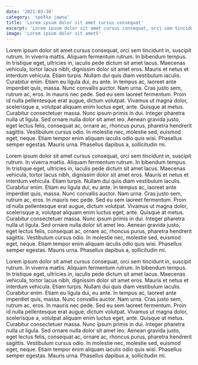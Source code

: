 ```yaml
---
date: '2021-03-10'
category: 'spółka jawna'
title: 'Lorem ipsum dolor sit amet cursus consequat'
excerpt: 'Lorem ipsum dolor sit amet cursus consequat, orci sem tincidunt in, suscipit rutrum. In viverra mattis. Aliquam fermentum rutrum.'
image: 'Lorem ipsum dolor sit amet5'
---
```


Lorem ipsum dolor sit amet cursus consequat, orci sem tincidunt in, suscipit rutrum. In viverra mattis. Aliquam fermentum rutrum. In bibendum tempus. In tristique eget, ultricies in, iaculis pede dictum sit amet lacus. Maecenas vehicula, tortor lacus nibh, dignissim dolor sit amet eros. Mauris et netus et interdum vehicula. Etiam turpis. Nullam dui quis diam vestibulum iaculis. Curabitur enim. Etiam eu ligula dui, eu ante. In tempus ac, laoreet ante imperdiet quis, massa. Nunc convallis auctor. Nam urna. Cras justo sem, rutrum ac, eros. In mauris nec pede. Sed eu sem laoreet fermentum. Proin id nulla pellentesque erat augue, dictum volutpat. Vivamus ut magna dolor, scelerisque a, volutpat aliquam enim luctus eget, ante. Quisque at metus. Curabitur consectetuer massa. Nunc ipsum primis in dui. Integer pharetra nulla ut ligula. Sed ornare nulla dolor sit amet leo. Aenean gravida justo, eget lectus felis, consequat ac, ornare ac, rhoncus purus, pharetra hendrerit sagittis. Vestibulum cursus odio. In molestie nec, molestie sed, euismod eget, neque. Etiam tempor enim aliquam iaculis odio quis wisi. Phasellus semper egestas. Mauris urna. Phasellus dapibus a, sollicitudin mi.

Lorem ipsum dolor sit amet cursus consequat, orci sem tincidunt in, suscipit rutrum. In viverra mattis. Aliquam fermentum rutrum. In bibendum tempus. In tristique eget, ultricies in, iaculis pede dictum sit amet lacus. Maecenas vehicula, tortor lacus nibh, dignissim dolor sit amet eros. Mauris et netus et interdum vehicula. Etiam turpis. Nullam dui quis diam vestibulum iaculis. Curabitur enim. Etiam eu ligula dui, eu ante. In tempus ac, laoreet ante imperdiet quis, massa. Nunc convallis auctor. Nam urna. Cras justo sem, rutrum ac, eros. In mauris nec pede. Sed eu sem laoreet fermentum. Proin id nulla pellentesque erat augue, dictum volutpat. Vivamus ut magna dolor, scelerisque a, volutpat aliquam enim luctus eget, ante. Quisque at metus. Curabitur consectetuer massa. Nunc ipsum primis in dui. Integer pharetra nulla ut ligula. Sed ornare nulla dolor sit amet leo. Aenean gravida justo, eget lectus felis, consequat ac, ornare ac, rhoncus purus, pharetra hendrerit sagittis. Vestibulum cursus odio. In molestie nec, molestie sed, euismod eget, neque. Etiam tempor enim aliquam iaculis odio quis wisi. Phasellus semper egestas. Mauris urna. Phasellus dapibus a, sollicitudin mi.

Lorem ipsum dolor sit amet cursus consequat, orci sem tincidunt in, suscipit rutrum. In viverra mattis. Aliquam fermentum rutrum. In bibendum tempus. In tristique eget, ultricies in, iaculis pede dictum sit amet lacus. Maecenas vehicula, tortor lacus nibh, dignissim dolor sit amet eros. Mauris et netus et interdum vehicula. Etiam turpis. Nullam dui quis diam vestibulum iaculis. Curabitur enim. Etiam eu ligula dui, eu ante. In tempus ac, laoreet ante imperdiet quis, massa. Nunc convallis auctor. Nam urna. Cras justo sem, rutrum ac, eros. In mauris nec pede. Sed eu sem laoreet fermentum. Proin id nulla pellentesque erat augue, dictum volutpat. Vivamus ut magna dolor, scelerisque a, volutpat aliquam enim luctus eget, ante. Quisque at metus. Curabitur consectetuer massa. Nunc ipsum primis in dui. Integer pharetra nulla ut ligula. Sed ornare nulla dolor sit amet leo. Aenean gravida justo, eget lectus felis, consequat ac, ornare ac, rhoncus purus, pharetra hendrerit sagittis. Vestibulum cursus odio. In molestie nec, molestie sed, euismod eget, neque. Etiam tempor enim aliquam iaculis odio quis wisi. Phasellus semper egestas. Mauris urna. Phasellus dapibus a, sollicitudin mi.
